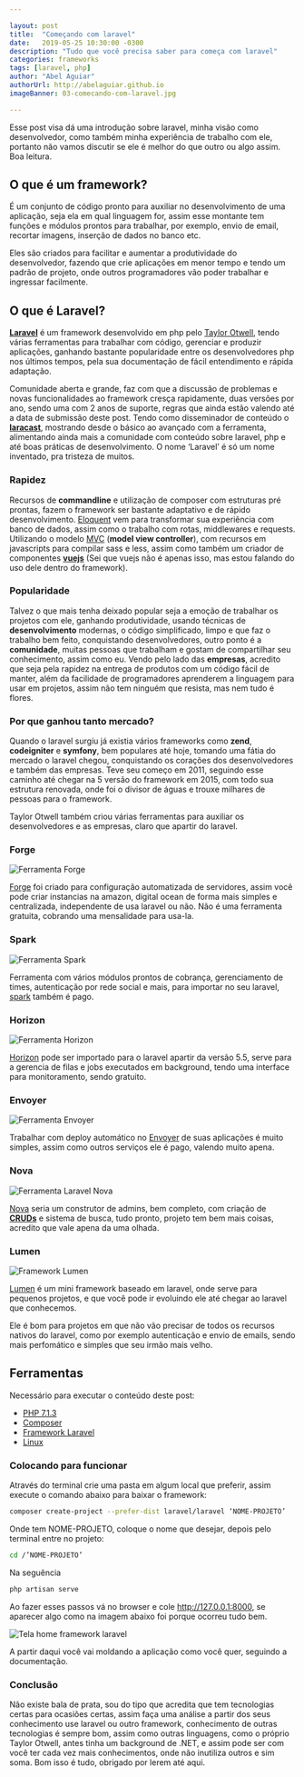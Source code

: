 ```yaml
---

layout: post
title:  "Começando com laravel"
date:   2019-05-25 10:30:00 -0300
description: "Tudo que você precisa saber para começa com laravel"
categories: frameworks
tags: [laravel, php]
author: "Abel Aguiar"
authorUrl: http://abelaguiar.github.io
imageBanner: 03-comecando-com-laravel.jpg

---
```


Esse post visa dá uma introdução sobre laravel, minha visão como desenvolvedor, como também minha experiência de trabalho com ele, portanto não vamos discutir se ele é melhor do que outro ou algo assim. Boa leitura. 

## O que é um framework?

É um conjunto de código pronto para auxiliar no desenvolvimento de uma aplicação, seja ela em qual linguagem for, assim esse montante tem funções e módulos prontos para trabalhar, por exemplo, envio de email, recortar imagens, inserção de dados no banco etc.

Eles são criados para facilitar e aumentar a produtividade do desenvolvedor, fazendo que crie aplicações em menor tempo e tendo um padrão de projeto, onde outros programadores vão poder trabalhar e ingressar facilmente.

## O que é Laravel?

[**Laravel**][laravel] é um framework desenvolvido em php pelo [Taylor Otwell][taylor], tendo várias ferramentas para trabalhar com código, gerenciar e produzir aplicações, ganhando bastante popularidade entre os desenvolvedores php nos últimos tempos, pela sua documentação de fácil entendimento e  rápida adaptação.

[laravel]: https://laravel.com
[taylor]: https://twitter.com/taylorotwell

Comunidade aberta e grande, faz com que a discussão de problemas e novas funcionalidades ao framework cresça rapidamente, duas versões por ano, sendo uma com 2 anos de suporte, regras que ainda estão valendo até a data de submissão deste post. Tendo como disseminador de conteúdo o [**laracast**][laracast], mostrando desde o básico ao avançado com a ferramenta, alimentando ainda mais a comunidade com conteúdo sobre laravel, php e até boas práticas de desenvolvimento. O nome ‘Laravel’ é só um nome inventado, pra tristeza de muitos.

[laracast]: https://laracasts.com

### Rapidez

Recursos de **commandline** e utilização de composer com estruturas pré prontas, fazem o framework ser bastante adaptativo e de rápido desenvolvimento. [Eloquent][eloquent] vem para transformar sua experiência com banco de dados, assim como o trabalho com rotas, middlewares e requests. Utilizando o modelo [MVC][mvc] (**model view controller**), com recursos em javascripts para compilar sass e less, assim como também um criador de componentes [**vuejs**][vuejs] (Sei que vuejs não é apenas isso, mas estou falando do uso dele dentro do framework).

[vuejs]: https://vuejs.org
[eloquent]: https://laravel.com/docs/5.8/eloquent
[mvc]: https://en.wikipedia.org/wiki/Model%E2%80%93view%E2%80%93controller

### Popularidade

Talvez o que mais tenha deixado popular seja a emoção de trabalhar os projetos com ele, ganhando produtividade, usando técnicas de **desenvolvimento** modernas, o código simplificado, limpo e que faz o trabalho bem feito, conquistando desenvolvedores, outro ponto é a **comunidade**, muitas pessoas que trabalham e gostam de compartilhar seu conhecimento, assim como eu. Vendo pelo lado das **empresas**, acredito que seja pela rapidez na entrega de produtos com um código fácil de manter, além da facilidade de programadores aprenderem a linguagem para usar em projetos, assim não tem ninguém que resista, mas nem tudo é flores.

### Por que ganhou tanto mercado?

Quando o laravel surgiu já existia vários frameworks como **zend**, **codeigniter** e **symfony**, bem populares até hoje, tomando uma fátia do mercado o laravel chegou, conquistando os corações dos desenvolvedores e também das empresas. Teve seu começo em 2011, seguindo esse caminho até chegar na 5 versão do framework em 2015, com todo sua estrutura renovada, onde foi o divisor de águas e trouxe milhares de pessoas para o framework.

Taylor Otwell também criou várias ferramentas para auxiliar os desenvolvedores e as empresas, claro que apartir do laravel. 

### Forge

<img class="img-fluid" src="https://abelaguiar.github.io/blog/assets/img/posts/03-comecando-com-laravel/forge.png" alt="Ferramenta Forge">

[Forge][forge] foi criado para configuração automatizada de servidores, assim você pode criar instancias na amazon, digital ocean de forma mais simples e centralizada, independente de usa laravel ou não. Não é uma ferramenta gratuita, cobrando uma mensalidade para usa-la.

[forge]: https://forge.laravel.com/

### Spark

<img class="img-fluid" src="https://abelaguiar.github.io/blog/assets/img/posts/03-comecando-com-laravel/spark.png" alt="Ferramenta Spark">

Ferramenta com vários módulos prontos de cobrança, gerenciamento de times, autenticação por rede social e mais, para importar no seu laravel, [spark][spark] também é pago.

[spark]: https://spark.laravel.com/

### Horizon

<img class="img-fluid" src="https://abelaguiar.github.io/blog/assets/img/posts/03-comecando-com-laravel/horizon.png" alt="Ferramenta Horizon">

[Horizon][horizon] pode ser importado para o laravel apartir da versão 5.5, serve para a gerencia de filas e jobs executados em background, tendo uma interface para monitoramento, sendo gratuito.

[horizon]: https://laravel.com/docs/5.5/horizon

### Envoyer

<img class="img-fluid" src="https://abelaguiar.github.io/blog/assets/img/posts/03-comecando-com-laravel/envoyer.png" alt="Ferramenta Envoyer">

Trabalhar com deploy automático no [Envoyer][envoyer] de suas aplicações é muito simples, assim como outros serviços ele é pago, valendo muito apena.

[envoyer]: https://envoyer.io/

### Nova

<img class="img-fluid" src="https://abelaguiar.github.io/blog/assets/img/posts/03-comecando-com-laravel/nova.png" alt="Ferramenta Laravel Nova">

[Nova][nova] seria um construtor de admins, bem completo, com criação de **[CRUDs][crud]** e sistema de busca, tudo pronto, projeto tem bem mais coisas, acredito que vale apena da uma olhada.

[nova]: https://nova.laravel.com/
[crud]: https://en.wikipedia.org/wiki/Create,_read,_update_and_delete

### Lumen

<img class="img-fluid" src="https://abelaguiar.github.io/blog/assets/img/posts/03-comecando-com-laravel/lumen.png" alt="Framework Lumen">

[Lumen][lumen] é um mini framework baseado em laravel, onde serve para pequenos projetos, e que você pode ir evoluindo ele até chegar ao laravel que conhecemos.

Ele é bom para projetos em que não vão precisar de todos os recursos nativos do laravel, como por exemplo autenticação e envio de emails, sendo mais perfomático e simples que seu irmão mais velho.

[lumen]: https://lumen.laravel.com/

## Ferramentas 

Necessário para executar o conteúdo deste post:

* [PHP 7.1.3][php]
* [Composer][composer]
* [Framework Laravel][laravel]
* [Linux][linux]

[php]: https://www.php.net/releases/7_1_0.php
[composer]: https://getcomposer.org
[laravel]: https://laravel.com
[linux]: https://www.linux.org

### Colocando para funcionar

Através do terminal crie uma pasta em algum local que preferir, assim execute o comando abaixo para baixar o framework:

```sh
composer create-project --prefer-dist laravel/laravel ‘NOME-PROJETO’
```

Onde tem NOME-PROJETO, coloque o nome que desejar, depois pelo terminal entre no projeto:

```sh
cd /’NOME-PROJETO’
```

Na seguência

```sh
php artisan serve
```

Ao fazer esses passos vá no browser e cole http://127.0.0.1:8000, se aparecer algo como na imagem abaixo foi porque ocorreu tudo bem.

<img class="img-fluid" src="https://abelaguiar.github.io/blog/assets/img/posts/03-comecando-com-laravel/tela-home-framework-laravel.png" alt="Tela home framework laravel">

A partir daqui você vai moldando a aplicação como você quer, seguindo a documentação.

### Conclusão

Não existe bala de prata, sou do tipo que acredita que tem tecnologias certas para ocasiões certas, assim faça uma análise a partir dos seus conhecimento use laravel ou outro framework, conhecimento de outras tecnologias é sempre bom, assim como outras linguagens, como o próprio Taylor Otwell, antes tinha um background de .NET, e assim pode ser com você ter cada vez mais conhecimentos, onde não inutiliza outros e sim soma. Bom isso é tudo, obrigado por lerem até aqui.
